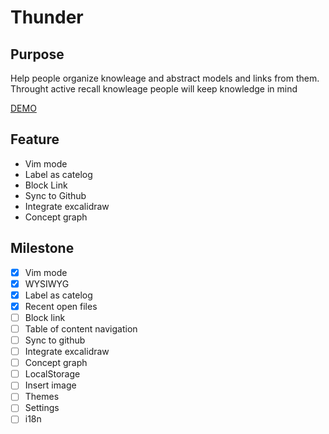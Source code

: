 # Thunder

## Purpose

Help people organize knowleage and abstract models and links from
them. Throught active recall knowleage people will keep knowledge in mind

[DEMO](http://my-bucket-1255185965.cos-website.ap-guangzhou.myqcloud.com)

## Feature
* Vim mode
* Label as catelog
* Block Link
* Sync to Github
* Integrate excalidraw
* Concept graph
 
 ## Milestone
- [x] Vim mode
- [x] WYSIWYG
- [x] Label as catelog
- [x] Recent open files
- [ ] Block link
- [ ] Table of content navigation
- [ ] Sync to github
- [ ] Integrate excalidraw
- [ ] Concept graph
- [ ] LocalStorage
- [ ] Insert image
- [ ] Themes
- [ ] Settings
- [ ] i18n